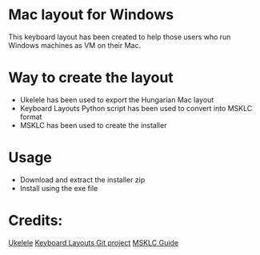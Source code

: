 # Mac layout for Windows

This keyboard layout has been created to help those users who run Windows machines as VM on their Mac.

# Way to create the layout

- Ukelele has been used to export the Hungarian Mac layout
- Keyboard Layouts Python script has been used to convert into MSKLC format
- MSKLC has been used to create the installer

# Usage

- Download and extract the installer zip
- Install using the exe file


# Credits:

[Ukelele](https://software.sil.org/ukelele/)
[Keyboard Layouts Git project](https://github.com/adobe-type-tools/keyboard-layouts)
[MSKLC Guide](https://msklc-guide.github.io/)
